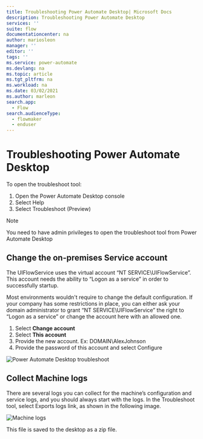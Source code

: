 ```yaml
---
title: Troubleshooting Power Automate Desktop| Microsoft Docs
description: Troubleshooting Power Automate Desktop
services: ''
suite: flow
documentationcenter: na
author: mariosleon
manager: ''
editor: ''
tags: ''
ms.service: power-automate
ms.devlang: na
ms.topic: article
ms.tgt_pltfrm: na
ms.workload: na
ms.date: 03/02/2021
ms.author: marleon
search.app: 
  - Flow 
search.audienceType: 
  - flowmaker
  - enduser
---
```


# Troubleshooting Power Automate Desktop

To open the troubleshoot tool:
1. Open the Power Automate Desktop console
1. Select Help
1. Select Troubleshoot (Preview)

>[!NOTE]
>You need to have admin privileges to open the troubleshoot tool from Power Automate Desktop  

## Change the on-premises Service account
The UIFlowService uses the virtual account “NT SERVICE\UIFlowService”. This account needs the ability to “Logon as a service” in order to successfully startup.

Most environments wouldn't require to change the default configuration. If your company has some restrictions in place, you can either ask your domain administrator to grant “NT SERVICE\UIFlowService” the right to “Logon as a service” or change the account here with an allowed one.
1. Select **Change account**
1. Select **This account**
1. Provide the new account. Ex: DOMAIN\AlexJohnson  
1. Provide the password of this account and select Configure
 
![Power Automate Desktop troubleshoot](\media\troubleshoot\image001.png)

## Collect Machine logs 
There are several logs you can collect for the machine’s configuration and service logs, and you should always start with the logs. 
In the Troubleshoot tool, select Exports logs link, as shown in the following image.

![Machine logs](\media\troubleshoot\image003.png)

This file is saved to the desktop as a zip file.
